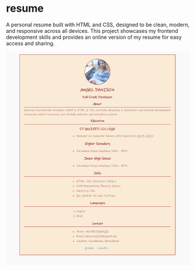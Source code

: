 # resume
A personal resume built with HTML and CSS, designed to be clean, modern, and responsive across all devices. This project showcases my frontend development skills and provides an online version of my resume for easy access and sharing.

<img src="output.png">
